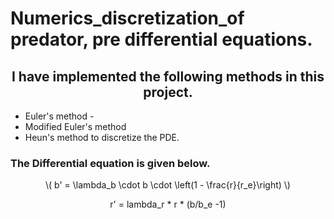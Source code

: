 <script src="https://polyfill.io/v3/polyfill.min.js?features=es6"></script>
<script id="MathJax-script" async src="https://cdn.jsdelivr.net/npm/mathjax@3/es5/tex-mml-chtml.js"></script>

<h1>Numerics_discretization_of predator, pre differential equations.</h1> 
<h2 align =center> I have implemented the following methods in this project. </h2> 

- Euler's method -
- Modified Euler's method
- Heun's method to discretize the PDE.
  
<h3> The Differential equation is given below. </h3>

<p align = center> \( b' = \lambda_b \cdot b \cdot \left(1 - \frac{r}{r_e}\right) \)</p>
<p align = center >  r' = lambda_r * r * (b/b_e -1) </p>


